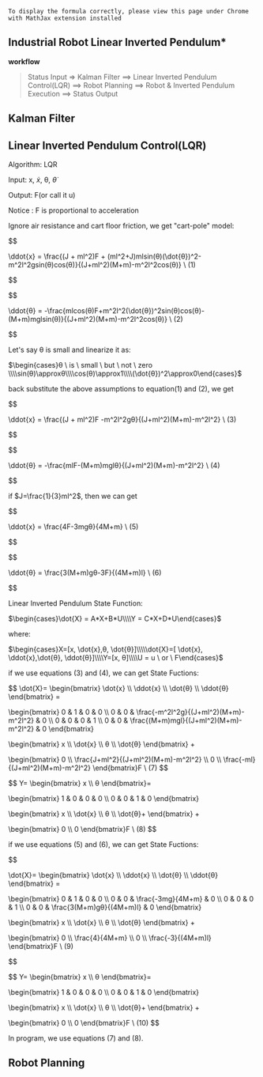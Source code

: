 

```
To display the formula correctly, please view this page under Chrome with MathJax extension installed
```


## Industrial Robot Linear Inverted Pendulum*



**workflow**


>Status Input => Kalman Filter ==>  Linear Inverted Pendulum Control(LQR) ==> Robot Planning ==> Robot & Inverted Pendulum Execution ==> Status Output


## Kalman Filter


## Linear Inverted Pendulum Control(LQR)


Algorithm: LQR

Input: x, $\dot{x}$, θ, $\dot{θ}$

Output: F(or call it u)

Notice : F is proportional to acceleration


Ignore air resistance and cart floor friction, we get "cart-pole" model:


$$

\ddot{x} = \frac{(J + ml^2)F + (ml^2+J)mlsin(θ)(\dot{θ})^2-m^2l^2gsin(θ)cos(θ)}{(J+ml^2)(M+m)-m^2l^2cos(θ)}   \ (1)

$$


$$

\ddot{θ} = -\frac{mlcos(θ)F+m^2l^2(\dot{θ})^2sin(θ)cos(θ)-(M+m)mglsin(θ)}{(J+ml^2)(M+m)-m^2l^2cos(θ)} \ (2)

$$


Let's say θ is small and linearize it as:


$\begin{cases}θ \ is \  small \ but  \ not \ zero \\\\sin(θ)\approxθ\\\\cos(θ)\approx1\\\\(\dot{θ})^2\approx0\end{cases}$

back substitute the above assumptions to equation(1) and (2), we  get


$$

\ddot{x} = \frac{(J + ml^2)F -m^2l^2gθ}{(J+ml^2)(M+m)-m^2l^2}   \ (3)

$$


$$

\ddot{θ} = -\frac{mlF-(M+m)mglθ}{(J+ml^2)(M+m)-m^2l^2} \ (4)

$$


if $J=\frac{1}{3}ml^2$, then we can get 

$$

\ddot{x} = \frac{4F-3mgθ}{4M+m}   \ (5)

$$


$$

\ddot{θ} = \frac{3(M+m)gθ-3F}{(4M+m)l} \ (6)

$$

Linear Inverted Pendulum State Function:

$\begin{cases}\dot{X} = A*X+B*U\\\\Y = C*X+D*U\end{cases}$


where:

$\begin{cases}X=[x, \dot{x},θ, \dot{θ}]\\\\\dot{X}=[ \dot{x}, \ddot{x},\dot{θ}, \ddot{θ}]\\\\Y=[x, θ]\\\\U = u \ or \ F\end{cases}$


if we use equations (3) and (4), we can get State Fuctions:

$$
\dot{X}= 
\begin{bmatrix}
    \dot{x} \\\\
    \ddot{x} \\\\
    \dot{θ}  \\\\
    \ddot{θ}
\end{bmatrix} = 

\begin{bmatrix}
    0 & 1 & 0 & 0 \\\\
    0 & 0  & \frac{-m^2l^2g}{(J+ml^2)(M+m)-m^2l^2} & 0 \\\\
    0 & 0 & 0 & 1 \\\\
    0 & 0 & \frac{(M+m)mgl}{(J+ml^2)(M+m)-m^2l^2} & 0
\end{bmatrix} 

\begin{bmatrix}
    x \\\\
    \dot{x} \\\\
    θ \\\\
    \dot{θ}
\end{bmatrix} +

\begin{bmatrix}
    0 \\\\
    \frac{J+ml^2}{(J+ml^2)(M+m)-m^2l^2} \\\\
    0 \\\\
    \frac{-ml}{(J+ml^2)(M+m)-m^2l^2}
\end{bmatrix}F \ (7)
$$


$$
Y=
\begin{bmatrix}
    x \\\\
    θ
\end{bmatrix}=

\begin{bmatrix}
    1 & 0 & 0 & 0 \\\\
    0 & 0 & 1 & 0
\end{bmatrix}

\begin{bmatrix}
    x \\\\
    \dot{x} \\\\
    θ \\\\
    \dot{θ}+ 
\end{bmatrix}  + 

\begin{bmatrix}
    0 \\\\
    0 
\end{bmatrix}F \ (8)
$$

if we use equations (5) and (6), we can get State Fuctions:


$$

\dot{X}= 
\begin{bmatrix}
    \dot{x} \\\\
    \ddot{x} \\\\
    \dot{θ}  \\\\
    \ddot{θ}
\end{bmatrix} = 

\begin{bmatrix}
    0 & 1 & 0 & 0 \\\\
    0 & 0  & \frac{-3mg}{4M+m} & 0 \\\\
    0 & 0 & 0 & 1 \\\\
    0 & 0 & \frac{3(M+m)gθ}{(4M+m)l} & 0
\end{bmatrix} 

\begin{bmatrix}
    x \\\\
    \dot{x} \\\\
    θ \\\\
    \dot{θ}
\end{bmatrix} +

\begin{bmatrix}
    0 \\\\
    \frac{4}{4M+m} \\\\
    0 \\\\
    \frac{-3}{(4M+m)l}
\end{bmatrix}F \ (9)

$$


$$
Y=
\begin{bmatrix}
    x \\\\
    θ
\end{bmatrix}=

\begin{bmatrix}
    1 & 0 & 0 & 0 \\\\
    0 & 0 & 1 & 0
\end{bmatrix}

\begin{bmatrix}
    x \\\\
    \dot{x} \\\\
    θ \\\\
    \dot{θ}+ 
\end{bmatrix}  + 

\begin{bmatrix}
    0 \\\\
    0 
\end{bmatrix}F \ (10)
$$

In program, we use equations (7) and (8).

## Robot Planning
